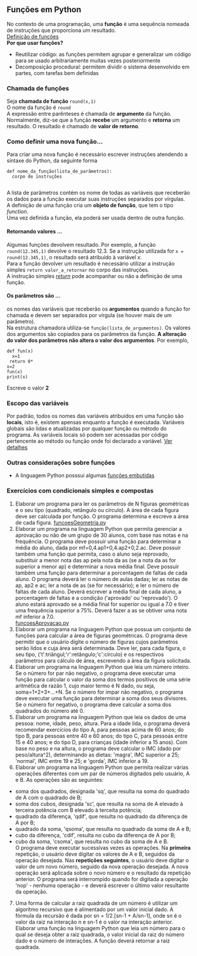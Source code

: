 ## Funções em Python  
No contexto de uma programação, uma **função** é uma sequência nomeada de instruções que proporciona um resultado.  
[Definição de funções](https://docs.python.org/pt-br/3/reference/compound_stmts.html#function-definitions)  
**Por que usar funções?**     
- Reutilizar código: as funções permitem agrupar e generalizar um código para se usado arbitrariamente muitas vezes posteriormente  
- Decomposição procedural: permitem dividir o sistema desenvolvido em partes, com tarefas bem definidas  

### Chamada de funções
Seja **chamada de função** `round(x,1)`  
O nome da função é `round`  
A expressão entre parênteses é chamada de **argumento** da função. Normalmente, diz-se que a função **recebe** um argumento e **retorna** um resultado. O resultado é chamado de **valor de retorno**.  

### Como definir uma nova função...
Para criar uma nova função é necessário escrever instruções atendendo a sintaxe do Python, da seguinte forma  
```
def nome_da_função(lista_de_parâmetros):
  corpo de instruções
  
 ```  
A lista de parâmetros contém os nome de todas as variáveis que receberão os dados para a função executar suas instruções separados por vírgulas.  
A definição de uma função cria um **objeto de função**, que tem o tipo *function*.  
Uma vez definida a função, ela poderá ser usada dentro de outra função.   
#### Retornando valores ...
Algumas funções devolvem resultado. Por exemplo, a função `round(12.345,1)` devolve o resultado 12.3. Se a instrução utilizada for `x = round(12.345,1)`, o resultado será atribuído à variável *x*.  
Para a função devolver um resultado é necessário utilizar a instrução simples `return valor_a_retornar` no corpo das instruções.  
A instrução simples [*return*](https://docs.python.org/pt-br/3/reference/simple_stmts.html#the-return-statement) pode acompanhar ou não a definição de uma função.   
#### Os parâmetros são ...  
os nomes das variáveis que receberão os **argumentos** quando a função for chamada e devem ser separados por vírgula (se houver mais de um parâmetro).  
Na estrutura chamadora utiliza-se `função(lista_de_argumentos)`. Os valores dos argumentos são copiados para os parâmetros da função. **A alteração do valor dos parâmetros não altera o valor dos argumentos**. Por exemplo,
```
def fun(x)  
  x=1  
 return 0*     
x=2    
fun(x)  
print(x)
```
Escreve o valor **2**

### Escopo das variáveis  
Por padrão, todos os nomes das variáveis atribuídos em uma função são **locais**, isto é, existem apensas enquanto a função é executada. Variáveis globais são lidas e atualizadas por qualquer função ou método do programa. As variáveis locais só podem ser acessadas por código pertencente ao método ou função onde foi declarado a variável. [Ver detalhes](prog_funcoes_escopo.md)

### Outras considerações sobre funções  
- A linguagem Python posssui algumas [funções embutidas](https://docs.python.org/pt-br/3/library/functions.html)

### Exercícios com condicionais simples e compostas  
1. Elaborar um programa para ler os parâmetros de N figuras geométricas e o seu tipo (quadrado, retângulo ou círculo). A área de cada figura deve ser calculada por função. O programa determina e escreve a área de cada figura.   [funcoesGeometria.py](https://github.com/claytonjasilva/prog_exemplos/blob/main/funcoesGeometria.py)
2. Elaborar um programa na linguagem Python que permita gerenciar a aprovação ou não de um grupo de 30 alunos, com base nas notas e na frequência. O programa deve possuir uma função para determinar a média do aluno, dada por mf=0,4.ap1+0,4.ap2+0,2.ac. Deve possuir também uma função que permita, caso o aluno seja reprovado, substituir a menor nota das ap pela nota da as (se a nota da as for superior a menor ap) e determinar a nova média final. Deve possuir também uma função para determinar a porcentagem de faltas de cada aluno. O programa deverá ler o número de aulas dadas; ler as notas de ap, ap2 e ac; ler a nota de as (se for necessário); e ler o número de faltas de cada aluno. Deverá escrever a média final de cada aluno, a porcentagem de faltas e a condição ('aprovado' ou 'reprovado'). O aluno estará aprovado se a média final for superior ou igual a 7.0 e tiver uma frequência superior a 75%. Deverá fazer a as se obtiver uma nota mf inferior a 7.0.   
[funcoesAprovacao.py](https://github.com/claytonjasilva/prog_exemplos/blob/main/funcoesAprovacao.py)
3. Elaborar um programa na linguagem Python que possua um conjunto de funções para calcular a área de figuras geométricas. O programa deve permitir que o usuário digite o número de figuras cujos parâmetros serão lidos e cuja área será determinada. Deve ler, para cada figura, o seu tipo, ('t':triângul;'r':retângulo;'c':círculo) e os respectivos parâmetros para cálculo de área, escrevendo a área da figura solicitada.
4. Elaborar um programa na linguagem Python que leia um número inteiro. Se o número for par não negativo, o programa deve executar uma função para calcular o valor da soma dos termos positivos de uma série aritmética de razão 1, cujo maior termo é N dado, ou seja, soma=1+2+3+...+N. Se o número for impar não negativo, o programa deve executar uma função para determinar a soma dos seus divisores. Se o número for negativo, o programa deve calcular a soma dos quadrados do número até 0.  
5. Elaborar um programa na linguagem Python que leia os dados de uma pessoa: nome, idade, peso, altura. Para a idade lida, o programa deverá recomendar exercícios do tipo A, para pessoas acima de 60 anos; do tipo B, para pessoas entre 40 e 60 anos; do tipo C, para pessoas entre 15 e 40 anos; e do tipo D, para crianças (idade inferior a 15 anos). Com base no peso e na altura, o programa deve calcular o IMC (dado por peso/altura^2), determinando as dietas: 'magra', IMC superior a 25; 'normal', IMC entre 19 e 25; e 'gorda', IMC inferior a 19.  
6. Elaborar um programa na linguagem Python que permita realizar várias operações diferentes com um par de números digitados pelo usuário, A e B. As operações são as seguintes:  
- soma dos quadrados, designada 'sq', que resulta na soma do quadrado de A com o quadrado de B;  
- soma dos cubos, designada 'sc', que resulta na soma de A elevado à terceira potência com B elevado à terceita potência;
- quadrado da diferença, 'qdif', que resulta no quadrado da diferença de A por B;
- quadrado da soma, 'qsoma', que resulta no quadrado da soma de A e B;
- cubo da diferença, 'cdif', resulta no cubo da diferença de A por B;
- cubo da soma, 'csoma', que resulta no cubo da soma de A e B.  
O programa deve executar sucessivas vezes as operações. Na **primeira** repetição, o usuário deve digitar os valores de A e B, seguidos da operação desejada. Nas **repetições seguintes**, o usuário deve digitar o valor de um novo número, seguido da nova operação desejada. A nova operação será aplicada sobre o novo número e o resultado da repetição anterior. O programa será interrompido quando for digitada a operação 'nop' - nenhuma operação - e deverá escrever o último valor resultante da operação.
7. Uma forma de calcular a raiz quadrada de um número é utilizar um algoritmo recursivo que é alimentado por um valor inicial dado. A fórmula da recursão é dada por sn = 1/2.[sn-1 + A/sn-1], onde sn é o valor da raiz na interação n e sn-1 é o valor na interação anterior. Elaborar uma função na linguagem Python que leia um número para o qual se deseja obter a raiz quadrada, o valor inicial da raiz do número dado e o número de interações. A função deverá retornar a raiz quadrada. 
